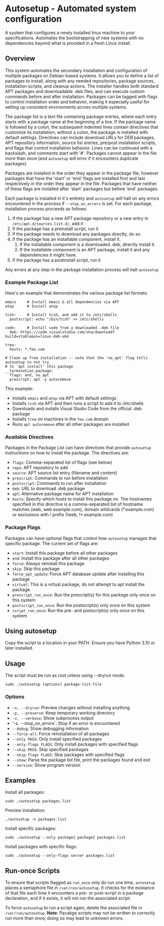 # Autosetup - Automated system configuration

A system that configures a newly installed linux machine to your specifications.  Automates the bootstrapping of new systems with no dependencies beyond what is provided in a fresh Linux install.

## Overview

This system automates the secondary installation and configuration of multiple packages on Debian-based systems. It allows you to define a list of packages to install, along with any needed repositories, package sources, installation scripts, and cleanup actions. The installer handles both standard APT packages and downloadable .deb files, and can execute custom commands before and after installation. Packages can be tagged with flags to control installation order and behavior, making it especially useful for setting up consistent environments across multiple systems.

The package list is a text file containing package entries, where each entry starts with a package name at the beginning of a line. If the package name is followed by a colon, the subsequent indented lines contain directives that customize its installation; without a colon, the package is installed with default settings. Directives can include download URLs for DEB packages, APT repository information, source list entries, pre/post installation scripts, and flags that control installation behavior. Lines can be continued with a backslash, and comments start with '#'.  Packages cannot appear in the file more than once (and `autosetup` will error if it encounters duplicate packages).

Packages are installed in the order they appear in the package file, however packages that have the 'start' or 'end' flags are installed first and last respectively in the order they appear in the file.  Packages that have neither of these flags are installed after 'start' packages but before 'end' packages.

Each package is installed in it's entirety and `autosetup` will halt on any errors encountered in the process if `--stop_on_errors` is set.  For each package, installation process proceeds as follows: 
1. If the package has a new APT package repository or a new entry in `/etc/apt.d/sources.list.d/`, add it
3. If the package has a preinstall script, run it
4. If the package needs to download any packages directly, do so.
5. If the package has an installable component, install it.
    1. If the installable component is a downloaded .deb, directly install it.
    2. If the installable component is an APT package, install it and any dependencies it might have.
6. If the package has a postinstall script, run it

Any errors at any step in the package installation process will halt `autosetup`

### Example Package List

Here's an example that demonstrates the various package list formats:

    emacs     # Install emacs & all dependencies via APT
    atop      # Install atop

    tcsh:     # Install tcsh, and add it to /etc/shells
      postscript: echo "/bin/tcsh" >> /etc/shells

    code:     # Install code from a downloaded .deb file
      deb: https://code.visualstudio.com/sha/download?build=stable&os=linux-deb-x64
    
    tree:
      hosts: *.foo.com
    
    # Clean up from installation -- note that the 'no_apt' flag tells autosetup to not try 
    # to 'apt install' this package
    __termination_package:
      flags: end, no_apt
      prescript: apt -y autoremove

This example:
- Installs `emacs` and `atop` via APT with default settings
- Installs `tcsh` via APT and then runs a script to add it to /etc/shells
- Downloads and installs Visual Studio Code from the official .deb package
- Installs `tree` on machines in the `foo.com` domain
- Runs `apt autoremove` after all other packages are installed

### Available Directives
Packages in the Package List can have directives that provide `autosetup` instructions on how to install the package.  The directives are:
- `flags`: Comma-separated list of flags (see below)
- `repo`: APT repository to add
- `source`: APT source list entry (filename and content)
- `prescript`: Commands to run before installation
- `postscript`: Commands to run after installation
- `deb`: URL to download .deb package
- `apt`: Alternative package name for APT installation
- `hosts`: Specify which hosts to install this package on.  The hostnames specified in this directive is a comma-separated list of hostname matches (web, web.example.com), domain wildcards (\*.example.com) or exclusions with ! prefix (!web, !*.example.com)

### Package Flags

Packages can have optional flags that control how `autosetup` manages that specific package.  The current set of flags are:
- `start`: Install this package before all other packages
- `end`: Install this package after all other packages
- `force`: Always reinstall this package
- `skip`: Skip this package
- `force_apt_update`: Force APT database update after installing this package
- `virtual`: This is a virtual package, do not attempt to apt install the package.
- `prescript_run_once`: Run the prescript(s) for this package only once on this system
- `postscript_run_once`: Run the postscript(s) only once on this system
- `script_run_once`: Run the pre- and postscript(s) only once on this system

## Using autosetup

Copy the script to a location in your PATH. Ensure you have Python 3.10 or later installed.

## Usage

The script must be run as root unless using --dryrun mode:

    sudo ./autosetup [options] package-list-file

### Options

- `-n, --dryrun`: Preview changes without installing anything
- `-p, --preserve`: Keep temporary working directory
- `-v, --verbose`: Show subprocess output
- '-s. --stop_on_errors`: Stop if an error is encountered
- `--debug`: Show debugging information
- `--force-all`: Force reinstallation of all packages
- `--only PKGS`: Only install specified packages
- `--only-flags FLAGS`: Only install packages with specified flags
- `--skip PKGS`: Skip specified packages
- `--skip-flags FLAGS`: Skip packages with specified flags
- `--show`: Parse the package list file, print the packages found and exit
- `--version`: Show program version

## Examples

Install all packages:

    sudo ./autosetup packages.list

Preview installation:

    ./autosetup -n packages.list

Install specific packages:

    sudo ./autosetup --only package1 package2 packages.list

Install packages with specific flags:

    sudo ./autosetup --only-flags server packages.list

## Run-once Scripts
To ensure that scripts flagged as `run_once` only do run one time, ``autosetup`` places a semaphore file in `/var/run/autosetup`.  It checks for the existance of that file each time it encounters a pre- or post-script in a package declaration, and if it exists, it will not run the associated script.  

To force `autosetup` to run a script again, delete the associated file in `/var/run/autosetup`.  **Note**: Pacakge scripts may not be written to correctly run more than once; doing so may lead to unknown errors.